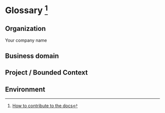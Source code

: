 # Glossary [^1]

## Organization 
Your company name

## Business domain

## Project / Bounded Context

## Environment


[^1]: [How to contribute to the docs](../HowToContribute/README.md)
